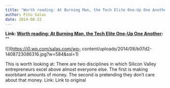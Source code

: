```yaml
---
title: "Worth reading: At Burning Man, the Tech Elite One-Up One Another"
author: Pito Salas
date: 2014-08-22
---
```


**Link: [Worth reading: At Burning Man, the Tech Elite One-Up One Another](None):** ""



![](https://i0.wp.com/salas.com/wp-
content/uploads/2014/08/b07d2-1408723086316.jpg?w=584&ssl=1)

This is worth looking at: There are two disciplines in which Silicon Valley
entrepreneurs excel above almost everyone else. The first is making exorbitant
amounts of money. The second is pretending they don’t care about that money.
Link: Link to original


